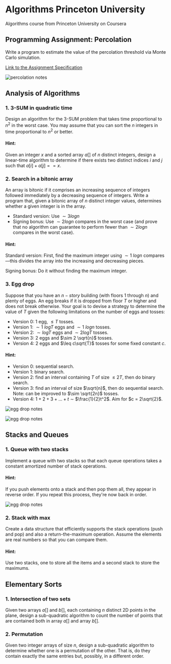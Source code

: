 # Algorithms Princeton University

Algorithms course from Princeton University on Coursera

## Programming Assignment: Percolation

Write a program to estimate the value of the percolation threshold via Monte Carlo simulation.

[Link to the Assignment Specification](https://coursera.cs.princeton.edu/algs4/assignments/percolation/specification.php)

![percolation notes](./images/percolation.jpg)

## Analysis of Algorithms

### 1. 3-SUM in quadratic time

Design an algorithm for the 3-SUM problem that takes time proportional to $n^2$ in the worst case. You may assume that 
you can sort the $n$ integers in time proportional to $n^2$ or better.

#### Hint:

Given an integer $x$ and a sorted array $a[]$ of $n$ distinct integers, design a linear-time algorithm to 
determine if there exists two distinct indices $i$ and $j$ such that $a[i] + a[j] == x$.


### 2. Search in a bitonic array

An array is bitonic if it comprises an increasing sequence of integers followed immediately by a decreasing sequence of 
integers. Write a program that, given a bitonic array of $n$ distinct integer values, determines whether a given 
integer is in the array.
 - Standard version: Use $\sim 3 log{} {n}$
 - Signing bonus: Use $\sim 2 log{} {n}$ compares in the worst case (and prove that no algorithm can guarantee to perform 
  fewer than $\sim 2 log{} {n}$ compares in the worst case).


#### Hint:
Standard version: First, find the maximum integer using $\sim 1$ $log{}{n}$ compares—this divides the 
array into the increasing and decreasing pieces.

Signing bonus: Do it without finding the maximum integer.


### 3. Egg drop

Suppose that you have an $n-story$ building (with floors $1$ through $n$) and plenty of eggs. An egg breaks if it is 
dropped from floor $T$ or higher and does not break otherwise. Your goal is to devise a strategy to determine the value 
of $T$ given the following limitations on the number of eggs and tosses:
 - Version 0: 1 egg, $\leq T$ tosses.
 - Version 1: $\sim 1$ $log{}{T}$ eggs and $\sim 1$ $log{}{n}$ tosses.
 - Version 2: $\sim log{}{T}$ eggs and $\sim 2 log{}{T}$ tosses.
 - Version 3: $2$ eggs and $\sim 2 \sqrt{n}$ tosses.
 - Version 4: $2$ eggs and $\leq c\sqrt{T}$ tosses for some fixed constant $c$.

#### Hint:
- Version 0: sequential search.
- Version 1: binary search.
- Version 2: find an interval containing $T$ of size $\leq 2T$, then do binary search.
- Version 3: find an interval of size $\sqrt{n}$, then do sequential search. Note: can be improved to $\sim \sqrt{2n}$
  tosses.
- Version 4: $1 + 2 + 3 + … + t$ $\sim$ $\frac{1}{2}t^2$. Aim for $c = 2\sqrt{2}$.

![egg drop notes](./images/egg-problem-1.jpg)

![egg drop notes](./images/egg-problem-2.jpg)

## Stacks and Queues

### 1. Queue with two stacks

Implement a queue with two stacks so that each queue operations takes a constant amortized number of stack operations.

#### Hint: 

If you push elements onto a stack and then pop them all, they appear in reverse order. If you repeat this process, 
they're now back in order.

![egg drop notes](./images/queuqe-with-two-stacks.jpg)

### 2. Stack with max

Create a data structure that efficiently supports the stack operations (push and pop) and also a return-the-maximum 
operation. Assume the elements are real numbers so that you can compare them.

#### Hint:

Use two stacks, one to store all the items and a second stack to store the maximums.

## Elementary Sorts

### 1. Intersection of two sets

Given two arrays $a[]$ and $b[]$, each containing $n$ distinct 2D points in the plane, design a sub-quadratic 
algorithm to count the number of points that are contained both in array $a[]$ and array $b[]$.


### 2. Permutation

Given two integer arrays of size $n$, design a sub-quadratic algorithm to determine whether one is a permutation of the 
other. That is, do they contain exactly the same entries but, possibly, in a different order.

